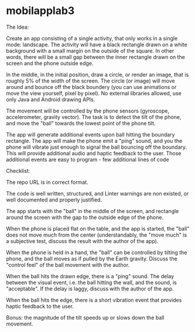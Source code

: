 # mobilapplab3

The Idea:

Create an app consisting of a single activity, that only works in a single mode: landscape. The activity will have a black rectangle drawn
on a white background with a small margin on the outside of the square. In other words, there will be a small gap between the inner rectangle drawn on the screen and the phone outside edge. 

In the middle, in the initial position, draw a circle, or render an image, that is roughly 5% of the width of the screen. The circle (or image) will move around and bounce off the black boundery (you can use animations or move the view yourself, pixel by pixel). No external libraries allowed, use only Java and Android drawing APIs. 

The movement will be controlled by the phone sensors (gyroscope, accelerometer, gravity vector). The task is to detect the tilt of the phone, and move the "ball" towards the lowest point of the phone tilt. 

The app will generate additional events upon ball hitting the boundary rectangle. The app will make the phone emit a "ping" sound, and you the phone will vibrate just enough to signal the ball bouncing off the boundary. This will provide additional audio and haptic feedback to the user. Those additional events are easy to program - few additional lines of code


Checklist:

The repo URL is in correct format.

 The code is well written, structured, and Linter warnings are non existed, or well documented and properly justified. 

 The app starts with the "ball" in the middle of the screen, and rectangle around the screen with the gap to the outside edge of the phone.

 When the phone is placed flat on the table, and the app is started, the "ball" does not move much from the center (understandably, the "move much" is a subjective test, discuss the result with the author of the app).

 When the phone is held in a hand, the "ball" can be controlled by tilting the phone, and the ball moves as if pulled by the Earth gravity. Discuss the "control feel" of the ball movement with the author.

 When the ball hits the drawn edge, there is a "ping" sound. The delay between the visual event, i.e. the ball hitting the wall, and the sound, is "acceptable". If the delay is laggy, discuss with the author of the app.

 When the ball hits the edge, there is a short vibration event that provides haptic feedback to the user. 

 Bonus: the magnitude of the tilt speeds up or slows down the ball movement.
